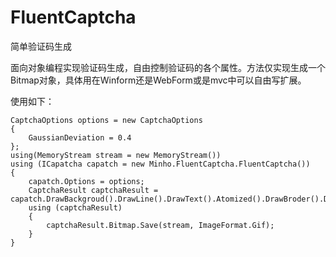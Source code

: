 # FluentCaptcha
简单验证码生成

面向对象编程实现验证码生成，自由控制验证码的各个属性。方法仅实现生成一个Bitmap对象，具体用在Winform还是WebForm或是mvc中可以自由写扩展。


使用如下：

    CaptchaOptions options = new CaptchaOptions
    {
        GaussianDeviation = 0.4
    };
    using(MemoryStream stream = new MemoryStream()) 
    using (ICapatcha capatch = new Minho.FluentCaptcha.FluentCaptcha())
    {
        capatch.Options = options;
        CaptchaResult captchaResult = capatch.DrawBackgroud().DrawLine().DrawText().Atomized().DrawBroder().DrawImage();
        using (captchaResult)
        {
            captchaResult.Bitmap.Save(stream, ImageFormat.Gif);
        }
    }
